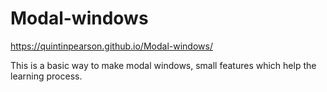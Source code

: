 # Modal-windows
https://quintinpearson.github.io/Modal-windows/

This is a basic way to make modal windows, small features which help the learning process.
